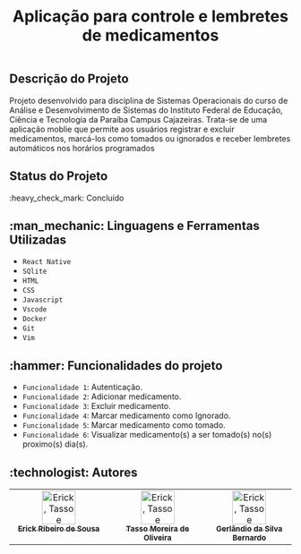 <h1 align="center">Aplicação para controle e lembretes de medicamentos</h1>
<div align="center">
  <img src="" />
</div>
<div>
  <h2>Descrição do Projeto</h2>
  <p>
    Projeto desenvolvido para disciplina de Sistemas Operacionais do curso de Análise e Desenvolvimento de Sistemas do Instituto Federal de Educação, Ciência e Tecnologia da Paraíba Campus Cajazeiras. Trata-se de uma aplicação moblie que permite aos usuários registrar e excluir medicamentos, marcá-los como tomados ou ignorados e receber lembretes automáticos nos horários programados
  </p>
  <h2>Status do Projeto</h2>
  <p>:heavy_check_mark: Concluído </p>

  <h2>:man_mechanic: Linguagens e Ferramentas Utilizadas</h2>

- ``React Native``
- ``SQlite``
- ``HTML``
- ``CSS``
- ``Javascript``
- ``Vscode``
- ``Docker``
- ``Git``
- ``Vim``
<h2>:hammer: Funcionalidades do projeto</h2>
  
  - `Funcionalidade 1`: Autenticação.
  - `Funcionalidade 2`: Adicionar medicamento.
  - `Funcionalidade 3`: Excluir medicamento.
  - `Funcionalidade 4`: Marcar medicamento como Ignorado.
  - `Funcionalidade 5`: Marcar medicamento como tomado.
  - `Funcionalidade 6`: Visualizar medicamento(s) a ser tomado(s) no(s) proximo(s) dia(s).
 
<h2> :technologist:  Autores</h2>
  <table >
  <tbody>
    <tr>
      <td align="center" valign="top" width="35%">
        <a href="https://github.com/ericksjp">
          <img src="https://avatars.githubusercontent.com/u/126838970?v=4" width="60px;" alt="Erick, Tasso e Gerlandio"/>
          <br/>
          <sub>
            <b>Erick Ribeiro de Sousa</b>
          </sub>
        </a>
      </td>
      <td align="center" valign="top" width="35%" >
        <a href="https://github.com/tassomoreira">
          <img src="https://avatars.githubusercontent.com/u/99520151?v=4" width="60px;" alt="Erick, Tasso e Gerlandio"/>
          <br/>
          <sub>
            <b>Tasso Moreira de Oliveira</b>
          </sub>
        </a>
      </td>
        <td align="center" valign="top" width="35%">
        <a href="https://github.com/GerlandioBernardo">
          <img src="https://avatars.githubusercontent.com/u/126838970?v=4" width="60px;" alt="Erick, Tasso e Gerlandio" />
          <br/>
          <sub>
            <b>Gerlândio da Silva Bernardo</b>
          </sub>
        </a>
      </td>
    </tr>
  </tbody>
</table>
 </div>



